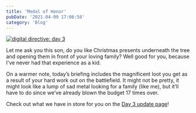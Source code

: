 ```yaml
---
title: 'Medal of Honor'
pubDate: '2021-04-09 17:06:58'
category: 'Blog'
---
```


<a class="no-anim-underline" href='/digitaldirective/medalofhonor' target='_blank'><img alt="digital directive: day 3" src="/images/blogposts/98/dd3.jpg?=v1"/></a></br>

<p>Let me ask you this son, do you like Christmas presents underneath the tree and opening them in front of your loving family? Well good for you, because I've never had that experience as a kid.</p>

<p>On a warmer note, today’s briefing includes the magnificent loot you get as a result of your hard work out on the battlefield. It might not be pretty, it might look like a lump of sad metal looking for a family (like me), but it’ll have to do since we’ve already blown the budget 17 times over.</p>

<p>Check out what we have in store for you on the <a href='/digitaldirective/medalofhonor' target='_blank'>Day 3 update page</a>!</p>
